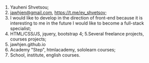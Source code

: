 1. Yauheni Shvetsou;
2. jawhjen@gmail.com, https://t.me/ev_shvetsov;
3. I would like to develop in the direction of front-end because it is interesting to me in the future I would like to become a full-stack specialist;
4. HTML/CSS/JS, jquery, bootstrap 4;
5.Several freelance projects, courses projects;
6. jawhjen.github.io
7. Academy "Step", htmlacademy, sololearn courses;
8. School, institute, english courses.

